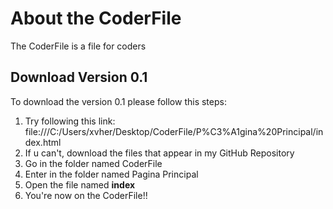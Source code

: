 # About the CoderFile

The CoderFile is a file for coders

## Download Version 0.1

To download the version 0.1 please follow this steps:

1. Try following this link: file:///C:/Users/xvher/Desktop/CoderFile/P%C3%A1gina%20Principal/index.html
2. If u can't, download the files that appear in my GitHub Repository
3. Go in the folder named CoderFile
4. Enter in the folder named Pagina Principal
5. Open the file named **index**
6. You're now on the CoderFile!!
